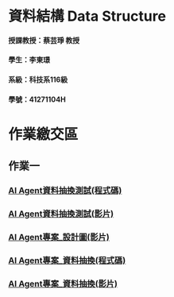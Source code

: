 # 資料結構 Data Structure
#### 授課教授：蔡芸琤 教授
#### 學生：李東璟
#### 系級：科技系116級
#### 學號：41271104H
# 作業繳交區
## 作業一
### [AI Agent資料抽換測試(程式碼)](https://github.com/Jeremy6789/Bus-AI-agent.git)
### [AI Agent資料抽換測試(影片)](https://youtu.be/3jxrZ2d7-y0)
### [AI Agent專案_設計圖(影片)](https://youtu.be/CjUdn8RBDXY)
### [AI Agent專案_資料抽換(程式碼)](https://github.com/Jeremy6789/Employee-AI-Agent.git)
### [AI Agent專案_資料抽換(影片)](https://youtu.be/CjUdn8RBDXY)
